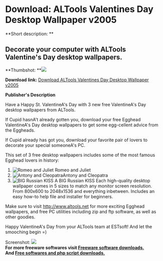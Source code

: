 # Download: ALTools Valentines Day Desktop Wallpaper v2005

**Short description: **

## Decorate your computer with ALTools Valentine's Day desktop wallpapers.

  
**Thumbshot: **![](http://www.freewarefiles.com/screenshot/altools_val_md.gif)   
  
**Download link:** [Download ALTools Valentines Day Desktop Wallpaper v2005](http://freesoftwares.boysofts.com/ALTools-Valentines-Day-Desktop-Wallpaper-V_program_12362.html)  
  

**Publisher's Description**  
  

Have a Happy St. ValentineA's Day with 3 new free ValentineA's Day desktop
wallpapers from ALTools.  
  
If Cupid hasnA't already gotten you, download your free Egghead ValentineA's
Day desktop wallpapers to get some egg-cellent advice from the Eggheads.  
  
If Cupid already has got you, download your favorite pair of lovers to
decorate your special someoneA's PC.  
  
This set of 3 free desktop wallpapers includes some of the most famous Egghead
lovers in history:  

  1. ![Romeo and Juliet](http://www.altools.net/portals/0/al_valentines_romeo_icon_44x26.gif) Romeo and Juliet 
  2. ![Antony and Cleopatra](http://www.altools.net/portals/0/al_valentines_cleopatra_icon_41x26.gif)Antony and Cleopatra 
  3. ![BIG Russian KISS](http://www.altools.net/portals/0/al_valentines_russian_icon_42x26.gif) A BIG Russian KISS 
Each high-quality desktop wallpaper comes in 5 sizes to match any monitor
screen resolution. From 800x600 to 2048x1536 and everything inbetween.
Includes an easy how-to help file and installer for beginners.  
  
Make sure to visit http://www.altools.net for more exciting Egghead
wallpapers, and free PC utilities including zip and ftp software, as well as
other goodies.  
  
Happy ValentineA's Day from your ALTools team at ESTsoft! And let the
smooching begin =)  

  
  
Screenshot: ![](http://www.freewarefiles.com/screenshot/altools_val.gif)  
**For more freeware softwares visit [Freeware software downloads.](http://freesoftwares.boysofts.com/)**   
**And [Free softwares and php script downloads.](http://www.boysofts.com/)**

